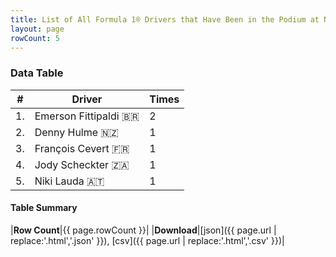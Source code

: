 ```yaml
---
title: List of All Formula 1® Drivers that Have Been in the Podium at Nivelles-Baulers
layout: page
rowCount: 5
---
```


<canvas id="chart" width="400" height="180"></canvas>
<script>
var data = {
    "datasets": [
        {
            "backgroundColor": "#f3a935",
            "borderColor": "#f68639",
            "borderWidth": 1,
            "data": [
                2.0,
                1.0,
                1.0,
                1.0,
                1.0
            ],
            "label": "Times"
        }
    ],
    "labels": [
        "Emerson Fittipaldi",
        "Denny Hulme",
        "François Cevert",
        "Jody Scheckter",
        "Niki Lauda"
    ]
};
var options = {
  legend: {
    display: false
  },
  scales: {
    xAxes: [{
      ticks: {
        beginAtZero: true,
        maxRotation: 180,
        display: window.innerWidth > 800
      }
    }],
    yAxes: [{
      ticks: {
        beginAtZero: true
      }
    }]
  },
  onResize: function(chart, size) {
    chart.options.scales.xAxes[0].ticks.display = size.width > 800;
  }
};
new Chart("chart", {
    data: data,
    type: 'bar',
    options: options
});
</script>



### Data Table

| # | Driver | Times |
|--|--|--|
| 1. | Emerson Fittipaldi 🇧🇷 | 2 |
| 2. | Denny Hulme 🇳🇿 | 1 |
| 3. | François Cevert 🇫🇷 | 1 |
| 4. | Jody Scheckter 🇿🇦 | 1 |
| 5. | Niki Lauda 🇦🇹 | 1 |

#### Table Summary

|**Row Count**|{{ page.rowCount }}|
|**Download**|[json]({{ page.url | replace:'.html','.json' }}), [csv]({{ page.url | replace:'.html','.csv' }})|
